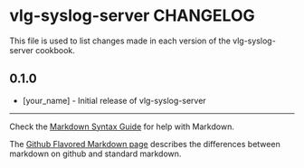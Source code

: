 vlg-syslog-server CHANGELOG
===========================

This file is used to list changes made in each version of the vlg-syslog-server cookbook.

0.1.0
-----
- [your_name] - Initial release of vlg-syslog-server

- - -
Check the [Markdown Syntax Guide](http://daringfireball.net/projects/markdown/syntax) for help with Markdown.

The [Github Flavored Markdown page](http://github.github.com/github-flavored-markdown/) describes the differences between markdown on github and standard markdown.
